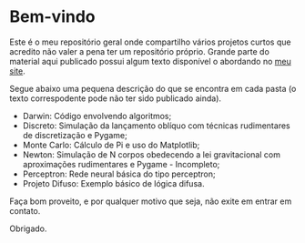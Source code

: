 # Bem-vindo 
Este é o meu repositório geral onde compartilho vários projetos curtos que acredito não valer a pena ter um repositório próprio. Grande parte do material aqui publicado possui algum texto disponível o abordando no [meu site](https://sites.google.com/view/jdan/).

Segue abaixo uma pequena descrição do que se encontra em cada pasta (o texto correspodente pode não ter sido publicado ainda).

* Darwin: Código envolvendo algoritmos;
* Discreto: Simulação da lançamento oblíquo com técnicas rudimentares de discretização e Pygame;
* Monte Carlo: Cálculo de Pi e uso do Matplotlib;
* Newton: Simulação de N corpos obedecendo a lei gravitacional com aproximações rudimentares e Pygame - Incompleto;
* Perceptron: Rede neural básica do tipo perceptron;
* Projeto Difuso: Exemplo básico de lógica difusa.

Faça bom proveito, e por qualquer motivo que seja, não exite em entrar em contato.

Obrigado.
